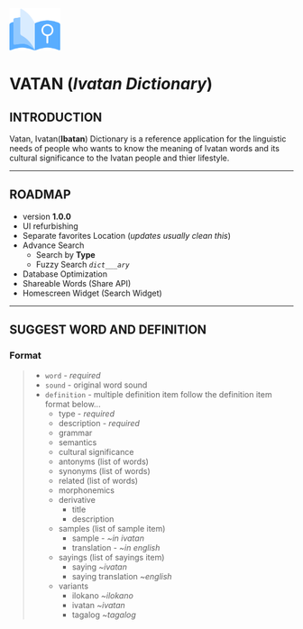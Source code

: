 <img src="assets/logo.png" style="height:75px;">
<br>

# VATAN (*Ivatan Dictionary*) 

## INTRODUCTION

Vatan, Ivatan(**Ibatan**) Dictionary is a reference application for the linguistic needs of people who wants to know the meaning of Ivatan words and its cultural significance to the Ivatan people and thier lifestyle.

----

## ROADMAP

- version **1.0.0**
- UI refurbishing
- Separate favorites Location
(*updates usually clean this*)
- Advance Search
  - Search by **Type**
  - Fuzzy Search *`dict___ary`*
- Database Optimization
- Shareable Words (Share API)
- Homescreen Widget (Search Widget)

---

## SUGGEST WORD AND DEFINITION

### Format

> - `word` - *required*
> - `sound` - original word sound
> - `definition` - multiple definition item follow the definition item format below...
>   - type - *required*
>   - description - *required*
>   - grammar
>   - semantics
>   - cultural significance
>   - antonyms (list of words)
>   - synonyms (list of words)
>   - related (list of words)
>   - morphonemics
>   - derivative
>       - title
>       - description
>   - samples (list of sample item)
>       - sample - *~in ivatan*
>       - translation - *~in english*
>   - sayings (list of sayings item)
>       - saying *~ivatan*
>       - saying translation *~english*
>   - variants
>       - ilokano *~ilokano*
>       - ivatan *~ivatan*
>       - tagalog *~tagalog*
